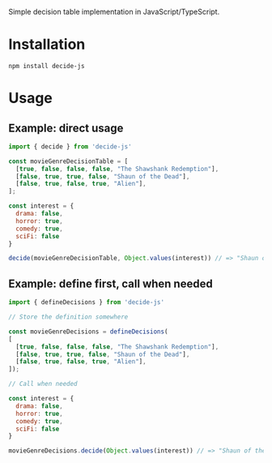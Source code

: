 Simple decision table implementation in JavaScript/TypeScript.

# Installation

```
npm install decide-js
```

# Usage

## Example: direct usage

```js
import { decide } from 'decide-js'

const movieGenreDecisionTable = [
  [true, false, false, false, "The Shawshank Redemption"],
  [false, true, true, false, "Shaun of the Dead"],
  [false, true, false, true, "Alien"],
];

const interest = {
  drama: false,
  horror: true,
  comedy: true,
  sciFi: false
}

decide(movieGenreDecisionTable, Object.values(interest)) // => "Shaun of the Dead"
```

## Example: define first, call when needed

```js
import { defineDecisions } from 'decide-js'

// Store the definition somewhere

const movieGenreDecisions = defineDecisions(
[
  [true, false, false, false, "The Shawshank Redemption"],
  [false, true, true, false, "Shaun of the Dead"],
  [false, true, false, true, "Alien"],
]);

// Call when needed

const interest = {
  drama: false,
  horror: true,
  comedy: true,
  sciFi: false
}

movieGenreDecisions.decide(Object.values(interest)) // => "Shaun of the Dead"
```
